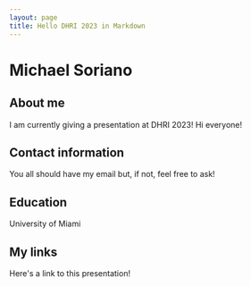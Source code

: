 ```yaml
---
layout: page
title: Hello DHRI 2023 in Markdown
---
```


# Michael Soriano 

## About me 

I am currently giving a presentation at DHRI 2023! Hi everyone!

## Contact information

You all should have my email but, if not, feel free to ask!

## Education 

University of Miami

## My links 

Here's a link to this presentation!
